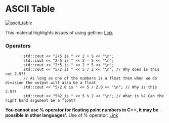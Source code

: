 # ASCII Table
![ascii_table](https://user-images.githubusercontent.com/103468688/178577185-e873a227-efbc-4873-8dac-ef2109f49a19.jpg)



This material highlights issues of using getline: [Link](https://stackoverflow.com/questions/7786994/c-getline-isnt-waiting-for-input-from-console-when-called-multiple-times) 


### Operators 
```
        std::cout << "2+5 is " << 2 + 5 << "\n";
        std::cout << "2-5 is " << 2 - 5 << "\n";
        std::cout << "2*5 is " << 2 * 5 << "\n";
        std::cout << "5/2 is " << 5 / 2 << "\n"; // Why does is this not 2.5?!
        // As long as one of the numbers is a float then when we do division the output will also be a float
        std::cout << "5/2.0 is " << 5 / 2.0 << "\n"; // Why is this 2.5?!
        std::cout << "5%2 is " << 5 % 2 << "\n"; // What is %? Can the right hand argument be a float?
```
**You cannot use % operator for floating point numbers in C++, it may be possible in other languages'.** Use of % operator: [Link](https://www.geeksforgeeks.org/can-use-operator-floating-point-numbers/)


